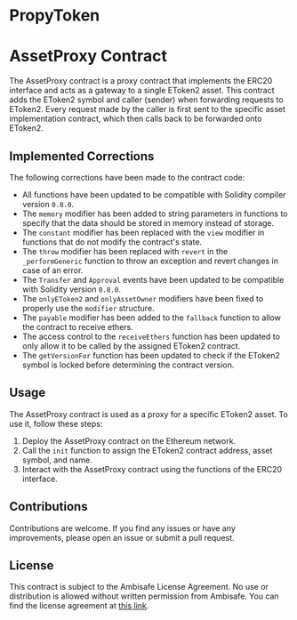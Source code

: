 # PropyToken
# AssetProxy Contract

The AssetProxy contract is a proxy contract that implements the ERC20 interface and acts as a gateway to a single EToken2 asset. This contract adds the EToken2 symbol and caller (sender) when forwarding requests to EToken2. Every request made by the caller is first sent to the specific asset implementation contract, which then calls back to be forwarded onto EToken2.

## Implemented Corrections

The following corrections have been made to the contract code:

- All functions have been updated to be compatible with Solidity compiler version `0.8.0`.
- The `memory` modifier has been added to string parameters in functions to specify that the data should be stored in memory instead of storage.
- The `constant` modifier has been replaced with the `view` modifier in functions that do not modify the contract's state.
- The `throw` modifier has been replaced with `revert` in the `_performGeneric` function to throw an exception and revert changes in case of an error.
- The `Transfer` and `Approval` events have been updated to be compatible with Solidity version `0.8.0`.
- The `onlyEToken2` and `onlyAssetOwner` modifiers have been fixed to properly use the `modifier` structure.
- The `payable` modifier has been added to the `fallback` function to allow the contract to receive ethers.
- The access control to the `receiveEthers` function has been updated to only allow it to be called by the assigned EToken2 contract.
- The `getVersionFor` function has been updated to check if the EToken2 symbol is locked before determining the contract version.

## Usage

The AssetProxy contract is used as a proxy for a specific EToken2 asset. To use it, follow these steps:

1. Deploy the AssetProxy contract on the Ethereum network.
2. Call the `init` function to assign the EToken2 contract address, asset symbol, and name.
3. Interact with the AssetProxy contract using the functions of the ERC20 interface.

## Contributions

Contributions are welcome. If you find any issues or have any improvements, please open an issue or submit a pull request.

## License

This contract is subject to the Ambisafe License Agreement. No use or distribution is allowed without written permission from Ambisafe. You can find the license agreement at [this link](https://www.ambisafe.co/terms-of-use/).
